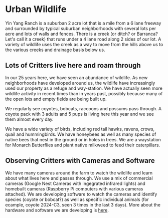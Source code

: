 # Urban Wildlife

Yin Yang Ranch is a suburban 2 acre lot that is a mile from a 6 lane freeway and surrounded by typical suburban neighborhoods with several lots per acre and lots 
of walls and fences. There is a creek (or ditch? or Barranca? Let's call it a 
creek) that runs under a 4 lane road along 2 sides of our lot. A variety of
wildlife uses the creek as a way to move from the hills above us to the various 
creeks and drainage basis below us. 

## Lots of Critters live here and roam through

In our 25 years here, we have seen an abundance of wildlife. As new neighborhoods 
have developed around us, the wildlife have increasingly used our property as a
refuge and way-station. We have actually seen more wildlife activity in recent
times than in years past, possibly because many of the open lots and empty fields 
are being built up. 

We regularly see coyotes, bobcats, raccoons and possums pass through. A coyote
pack with 3 adults and 5 pups is living here this year and we see them almost
every day. 

We have a wide variety of birds, including red tail hawks, ravens, crows, quail
and hummingbirds. We have honeybees as well as many species of native bees that
nest in the ground or in holes in trees. We are a waystation for Monarch Butterflies 
and plant native milkweed to feed their caterpillars.

## Observing Critters with Cameras and Software

We have many cameras around the farm to watch the wildlife and learn about what 
lives here and passes through. We use a mix of commercial cameras (Google Nest 
Cameras with ingegrated infrared lights) and homebuilt cameras (Raspberry Pi
computers with various cameras attached). We are developing software to watch
the cameras and identify species (coyote or bobcat?) as well as specific
individual animals (for ecample, coyote 2024-C3, seen 3 times in the last 3 days). 
More about the hardware and software we are developing is [here](https://github.com/jeffbass/yin-yang-ranch).



